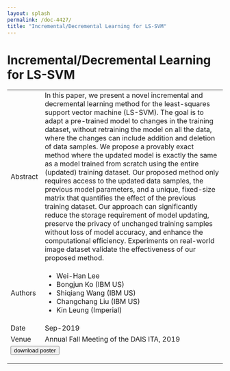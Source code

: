 ```yaml
---
layout: splash
permalink: /doc-4427/
title: "Incremental/Decremental Learning for LS-SVM"
---
```


# Incremental/Decremental Learning for LS-SVM

<table>
    <tbody>
    <tr>
        <td>Abstract</td>
        <td>In this paper, we present a novel incremental and decremental learning method for the least-squares support vector machine (LS-SVM). The goal is to adapt a pre-trained model to changes in the training dataset, without retraining the model on all the data, where the changes can include addition and deletion of data samples. We propose a provably exact method where the updated model is exactly the same as a model trained from scratch using the entire (updated) training dataset. Our proposed method only requires access to the updated data samples, the previous model parameters, and a unique, fixed-size matrix that quantifies the effect of the previous training dataset. Our approach can significantly reduce the storage requirement of model updating, preserve the privacy of unchanged training samples without loss of model accuracy, and enhance the computational efficiency. Experiments on real-world image dataset validate the effectiveness of our proposed method.</td>
    </tr>
    <tr>
        <td>Authors</td>
        <td>
            <ul>
                <li>Wei-Han Lee</li>
                <li>Bongjun Ko (IBM US)</li>
                <li>Shiqiang Wang (IBM US)</li>
                <li>Changchang Liu (IBM US)</li>
                <li>Kin Leung (Imperial)</li>
            </ul>
        </td>
    </tr>
    <tr>
        <td>Date</td>
        <td>Sep-2019</td>
    </tr>
    <tr>
        <td>Venue</td>
        <td>Annual Fall Meeting of the DAIS ITA, 2019</td>
    </tr>
        <tr>
            <td colspan="2">
                <form method="get" action="https://dais-ita.org/sites/default/files/3944_poster.pdf">
                    <button type="submit">download poster</button>
                </form>
            </td>
        </tr>
    </tbody>
</table>
